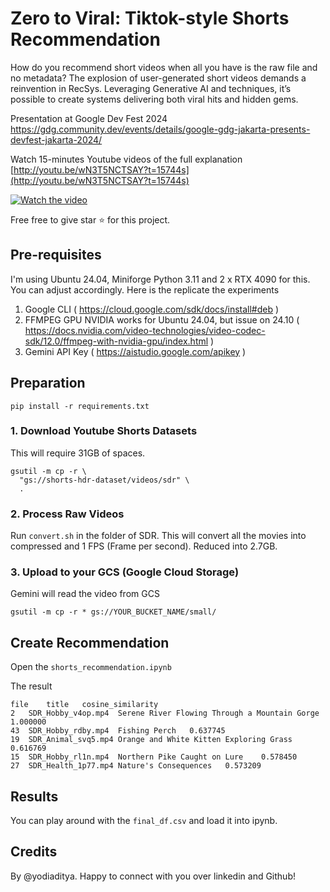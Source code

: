# Zero to Viral: Tiktok-style Shorts Recommendation

How do you recommend short videos when all you have is the raw file and no metadata? The explosion of user-generated short videos demands a reinvention in RecSys. Leveraging Generative AI and techniques, it’s possible to create systems delivering both viral hits and hidden gems.

Presentation at Google Dev Fest 2024
https://gdg.community.dev/events/details/google-gdg-jakarta-presents-devfest-jakarta-2024/

Watch 15-minutes Youtube videos of the full explanation 
[http://youtu.be/wN3T5NCTSAY?t=15744s](http://youtu.be/wN3T5NCTSAY?t=15744s)

[![Watch the video](https://img.youtube.com/vi/wN3T5NCTSAY/0.jpg)](https://www.youtube.com/watch?v=wN3T5NCTSAY&t=15744s)

Free free to give star ⭐ for this project.

## Pre-requisites 

I'm using Ubuntu 24.04, Miniforge Python 3.11 and 2 x RTX 4090 for this. 
You can adjust accordingly. Here is the replicate the experiments

1. Google CLI ( https://cloud.google.com/sdk/docs/install#deb )
2. FFMPEG GPU NVIDIA works for Ubuntu 24.04, but issue on 24.10 ( https://docs.nvidia.com/video-technologies/video-codec-sdk/12.0/ffmpeg-with-nvidia-gpu/index.html )
3. Gemini API Key ( https://aistudio.google.com/apikey )

## Preparation 

```
pip install -r requirements.txt
```

### 1. Download Youtube Shorts Datasets
This will require 31GB of spaces.

```
gsutil -m cp -r \
  "gs://shorts-hdr-dataset/videos/sdr" \
  .
```

### 2. Process Raw Videos
Run `convert.sh` in the folder of SDR. This will convert all the movies into compressed and 1 FPS (Frame per second). Reduced into 2.7GB.

### 3. Upload to your GCS (Google Cloud Storage)
Gemini will read the video from GCS 

```
gsutil -m cp -r * gs://YOUR_BUCKET_NAME/small/
```

## Create Recommendation

Open the `shorts_recommendation.ipynb`

The result 

```
file	title	cosine_similarity
2	SDR_Hobby_v4op.mp4	Serene River Flowing Through a Mountain Gorge	1.000000
43	SDR_Hobby_rdby.mp4	Fishing Perch	0.637745
19	SDR_Animal_svq5.mp4	Orange and White Kitten Exploring Grass	0.616769
15	SDR_Hobby_rl1n.mp4	Northern Pike Caught on Lure	0.578450
27	SDR_Health_1p77.mp4	Nature's Consequences	0.573209
```


## Results

You can play around with the `final_df.csv` and load it into ipynb.

## Credits
By @yodiaditya. Happy to connect with you over linkedin and Github!
